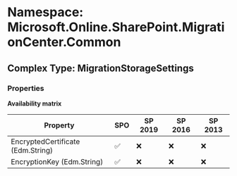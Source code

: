 # Namespace: Microsoft.Online.SharePoint.MigrationCenter.Common

## Complex Type: MigrationStorageSettings

### Properties

**Availability matrix**

Property | SPO | SP 2019 | SP 2016 | SP 2013
----------|-----|---------|---------|--------
EncryptedCertificate (Edm.String) | ✅ | ❌ | ❌ | ❌
EncryptionKey (Edm.String) | ✅ | ❌ | ❌ | ❌
